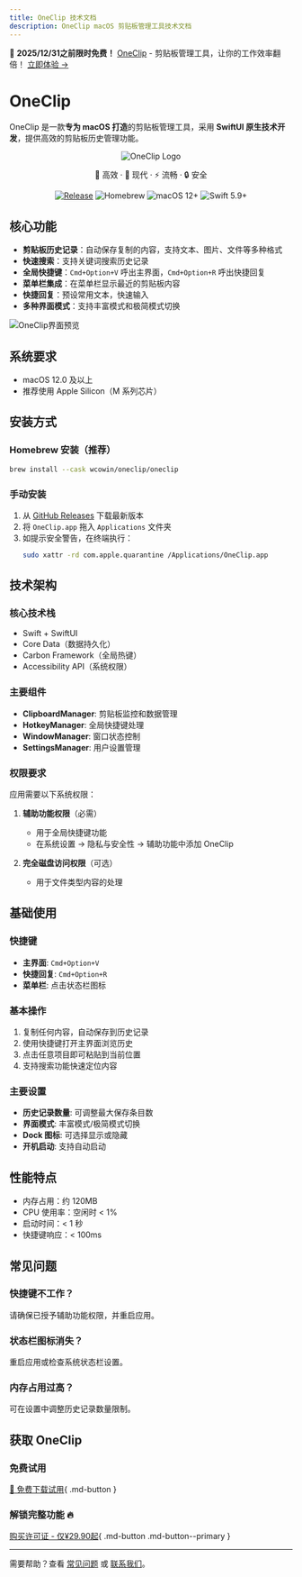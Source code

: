 ```yaml
---
title: OneClip 技术文档
description: OneClip macOS 剪贴板管理工具技术文档
---
```


<!-- OneClip 公告栏 -->
<div class="oneclip-announcement">
  <div class="oneclip-announcement-content">
    🎉 <strong>2025/12/31之前限时免费！</strong>
    <a href="https://oneclip.cloud/" target="_blank">OneClip</a>
    - 剪贴板管理工具，让你的工作效率翻倍！
    <a href="https://oneclip.cloud/" target="_blank" class="oneclip-cta">立即体验 →</a>
  </div>
</div>

# OneClip

OneClip 是一款**专为 macOS 打造**的剪贴板管理工具，采用 **SwiftUI 原生技术开发**，提供高效的剪贴板历史管理功能。

<div align="center" markdown="1">

![OneClip Logo](https://picx.zhimg.com/80/v2-34b000e56d1af7ef61092dcd031dfd9a_1440w.webp?source=2c26e567)

🚀 高效 · 🎨 现代 · ⚡ 流畅 · 🔒 安全

[![Release](https://img.shields.io/github/v/release/Wcowin/OneClip?style=for-the-badge&color=3b82f6)](https://github.com/Wcowin/OneClip/releases)
![Homebrew](https://img.shields.io/badge/Homebrew-Available-orange?style=for-the-badge&logo=homebrew&logoColor=white)
![macOS 12+](https://img.shields.io/badge/macOS-12%2B-0f172a?style=for-the-badge&logo=apple&logoColor=white)
![Swift 5.9+](https://img.shields.io/badge/Swift-5.9%2B-F05138?style=for-the-badge&logo=swift&logoColor=white)

</div>

## 核心功能

- **剪贴板历史记录**：自动保存复制的内容，支持文本、图片、文件等多种格式
- **快速搜索**：支持关键词搜索历史记录
- **全局快捷键**：`Cmd+Option+V` 呼出主界面，`Cmd+Option+R` 呼出快捷回复
- **菜单栏集成**：在菜单栏显示最近的剪贴板内容
- **快捷回复**：预设常用文本，快速输入
- **多种界面模式**：支持丰富模式和极简模式切换

![OneClip界面预览](https://s1.imagehub.cc/images/2025/09/26/60252002e8ba561041062e3865e60f9a.jpg)

## 系统要求

- macOS 12.0 及以上
- 推荐使用 Apple Silicon（M 系列芯片）

## 安装方式

### Homebrew 安装（推荐）

```bash
brew install --cask wcowin/oneclip/oneclip
```

### 手动安装

1. 从 [GitHub Releases](https://github.com/Wcowin/OneClip/releases) 下载最新版本
2. 将 `OneClip.app` 拖入 `Applications` 文件夹
3. 如提示安全警告，在终端执行：
   ```bash
   sudo xattr -rd com.apple.quarantine /Applications/OneClip.app
   ```

## 技术架构

### 核心技术栈

- Swift + SwiftUI
- Core Data（数据持久化）
- Carbon Framework（全局热键）
- Accessibility API（系统权限）

### 主要组件

- **ClipboardManager**: 剪贴板监控和数据管理
- **HotkeyManager**: 全局快捷键处理
- **WindowManager**: 窗口状态控制
- **SettingsManager**: 用户设置管理

### 权限要求

应用需要以下系统权限：

1. **辅助功能权限**（必需）
   - 用于全局快捷键功能
   - 在系统设置 → 隐私与安全性 → 辅助功能中添加 OneClip

2. **完全磁盘访问权限**（可选）
   - 用于文件类型内容的处理

## 基础使用

### 快捷键

- **主界面**: `Cmd+Option+V`
- **快捷回复**: `Cmd+Option+R`
- **菜单栏**: 点击状态栏图标

### 基本操作

1. 复制任何内容，自动保存到历史记录
2. 使用快捷键打开主界面浏览历史
3. 点击任意项目即可粘贴到当前位置
4. 支持搜索功能快速定位内容

### 主要设置

- **历史记录数量**: 可调整最大保存条目数
- **界面模式**: 丰富模式/极简模式切换
- **Dock 图标**: 可选择显示或隐藏
- **开机启动**: 支持自动启动

## 性能特点

- 内存占用：约 120MB
- CPU 使用率：空闲时 < 1%
- 启动时间：< 1 秒
- 快捷键响应：< 100ms

## 常见问题

### 快捷键不工作？
请确保已授予辅助功能权限，并重启应用。

### 状态栏图标消失？
重启应用或检查系统状态栏设置。

### 内存占用过高？
可在设置中调整历史记录数量限制。

## 获取 OneClip

### 免费试用

[🚀 免费下载试用](https://github.com/Wcowin/OneClip/releases/download/1.2.6/OneClip-1.2.6-apple-silicon.dmg){ .md-button }

### 解锁完整功能 🔥

[购买许可证 - 仅¥29.90起](purchase/index.md){ .md-button .md-button--primary }

---

需要帮助？查看 [常见问题](help/faq.md) 或 [联系我们](about/contact.md)。